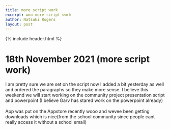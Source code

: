```yaml
---
title: more script work
excerpt: woo more script work
author: Natsuki Rogers
layout: post
---
```

{% include header.html %}

# 18th November 2021 (more script work)
I am pretty sure we are set on the script now I added a bit yesterday as well and ordered the paragraphs so they make more sense. I believe this weekend we will start working on the community project presentation script and powerpoint (I believe Garv has stared work on the powerpoint already)
<br><br>
App was put on the Appstore recently wooo and wevee been getting downloads which is nice(from the school community since people cant really access it without a school email) 